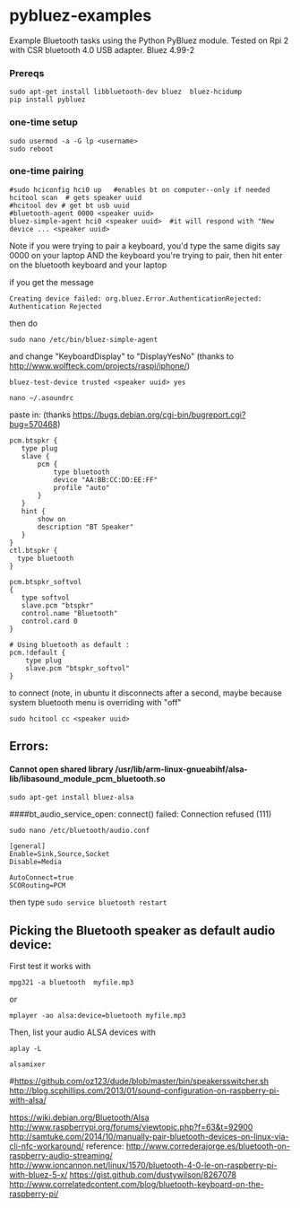 # pybluez-examples
Example Bluetooth tasks using the Python PyBluez module.
Tested on Rpi 2 with CSR bluetooth 4.0 USB adapter. Bluez 4.99-2

### Prereqs
```
sudo apt-get install libbluetooth-dev bluez  bluez-hcidump
pip install pybluez
```

### one-time setup
```
sudo usermod -a -G lp <username>
sudo reboot
````

### one-time pairing
```
#sudo hciconfig hci0 up   #enables bt on computer--only if needed
hcitool scan  # gets speaker uuid
#hcitool dev # get bt usb uuid
#bluetooth-agent 0000 <speaker uuid>
bluez-simple-agent hci0 <speaker uuid>  #it will respond with "New device ... <speaker uuid>
```
Note if you were trying to pair a keyboard, you'd type the same digits say 0000
on your laptop AND the keyboard you're trying to pair, then hit enter on the bluetooth 
keyboard and your laptop


if you get the message 
```
Creating device failed: org.bluez.Error.AuthenticationRejected: Authentication Rejected
```
then do 
```
sudo nano /etc/bin/bluez-simple-agent
```
and change "KeyboardDisplay" to "DisplayYesNo"
(thanks to http://www.wolfteck.com/projects/raspi/iphone/)

```
bluez-test-device trusted <speaker uuid> yes
```


```
nano ~/.asoundrc
```

paste in:   (thanks https://bugs.debian.org/cgi-bin/bugreport.cgi?bug=570468)
```
pcm.btspkr {
   type plug
   slave {
       pcm {
           type bluetooth
           device "AA:BB:CC:DD:EE:FF"
           profile "auto"
       }   
   }   
   hint {
       show on
       description "BT Speaker"
   }   
}
ctl.btspkr {
  type bluetooth
}  

pcm.btspkr_softvol
{
   type softvol
   slave.pcm "btspkr"
   control.name "Bluetooth"
   control.card 0
}

# Using bluetooth as default : 
pcm.!default {
    type plug
    slave.pcm "btspkr_softvol"
}
```

to connect (note, in ubuntu it disconnects after a second, maybe because system
bluetooth menu is overriding with "off"
```
sudo hcitool cc <speaker uuid>
```

Errors:
-------
#### Cannot open shared library /usr/lib/arm-linux-gnueabihf/alsa-lib/libasound_module_pcm_bluetooth.so
```
sudo apt-get install bluez-alsa
```

####bt_audio_service_open: connect() failed: Connection refused (111)
```
sudo nano /etc/bluetooth/audio.conf

[general]
Enable=Sink,Source,Socket
Disable=Media

AutoConnect=true
SCORouting=PCM
```
then type ``` sudo service bluetooth restart ```

Picking the Bluetooth speaker as default audio device:
------------------------------------------------------
First test it works with 
```
mpg321 -a bluetooth  myfile.mp3
```
or
```
mplayer -ao alsa:device=bluetooth myfile.mp3
```

Then, list your audio ALSA devices with
```
aplay -L
```

```
alsamixer
```


#https://github.com/oz123/dude/blob/master/bin/speakersswitcher.sh
http://blog.scphillips.com/2013/01/sound-configuration-on-raspberry-pi-with-alsa/


https://wiki.debian.org/Bluetooth/Alsa
http://www.raspberrypi.org/forums/viewtopic.php?f=63&t=92900
http://samtuke.com/2014/10/manually-pair-bluetooth-devices-on-linux-via-cli-nfc-workaround/
reference: http://www.correderajorge.es/bluetooth-on-raspberry-audio-streaming/
http://www.ioncannon.net/linux/1570/bluetooth-4-0-le-on-raspberry-pi-with-bluez-5-x/
https://gist.github.com/dustywilson/8267078
http://www.correlatedcontent.com/blog/bluetooth-keyboard-on-the-raspberry-pi/
